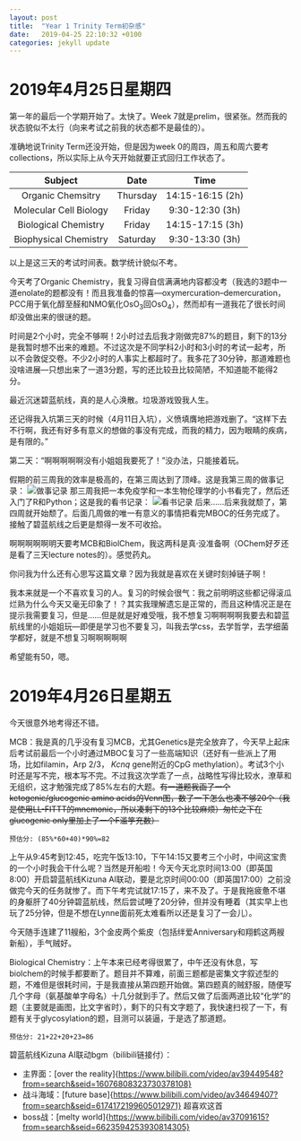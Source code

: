 ```yaml
---
layout: post
title:  "Year 1 Trinity Term初杂感"
date:   2019-04-25 22:10:32 +0100
categories: jekyll update
---
```

# 2019年4月25日星期四

第一年的最后一个学期开始了。太快了。Week 7就是prelim，很紧张。然而我的状态貌似不太行（向来考试之前我的状态都不是最佳的）。

准确地说Trinity Term还没开始，但是因为week 0的周四，周五和周六要考collections，所以实际上从今天开始就要正式回归工作状态了。

|Subject               |Date    |Time            |
|:--------------------:|:------:|:--------------:|
|Organic Chemsitry     |Thursday|14:15-16:15 (2h)|
|Molecular Cell Biology|Friday  |9:30-12:30 (3h) |
|Biological Chemistry  |Friday  |14:15-17:15 (3h)|
|Biophysical Chemistry |Saturday|9:30-13:30 (3h) |

以上是这三天的考试时间表。数学统计貌似不考。

今天考了Organic Chemistry，我复习得自信满满地内容都没考（我选的3题中一道enolate的题都没有！而且我准备的惊喜—oxymercuration–demercuration，PCC用于氧化醇至醛和NMO氧化OsO<sub>3</sub>回OsO<sub>4</sub>），然而却有一道我花了很长时间却没做出来的很谜的题。

时间是2个小时，完全不够啊！2小时过去后我才刚做完87%的题目，剩下的13分是我暂时想不出来的难题。不过这次是不同学科2小时和3小时的考试一起考，所以不会敦促交卷。不少2小时的人事实上都超时了。我多花了30分钟，那道难题也没啥进展—只想出来了一道3分题，写的还比较丑比较简陋，不知道能不能得2分。

最近沉迷碧蓝航线，真的是人心涣散。垃圾游戏毁我人生。

还记得我入坑第三天的时候（4月11日入坑），义愤填膺地把游戏删了。“这样下去不行啊，我还有好多有意义的想做的事没有完成，而我的精力，因为眼睛的疾病，是有限的。”

第二天：“啊啊啊啊啊没有小姐姐我要死了！”没办法，只能接着玩。

假期的前三周我的效率是极高的，在第三周达到了顶峰。这是我第三周的做事记录：
![做事记录](https://i.loli.net/2019/04/26/5cc2246c052c2.png)
那三周我把一本免疫学和一本生物伦理学的小书看完了，然后还入门了R和Python；这是我的看书记录：
![看书记录](https://i.loli.net/2019/04/26/5cc22351f1352.png)
后来……后来我就颓了，第四周就开始颓了。后面几周做的唯一有意义的事情把看完MBOC的任务完成了。接触了碧蓝航线之后更是颓得一发不可收拾。

啊啊啊啊啊明天要考MCB和BiolChem，我这两科是真·没准备啊（OChem好歹还是看了三天lecture notes的）。感觉药丸。

你问我为什么还有心思写这篇文章？因为我就是喜欢在关键时刻掉链子啊！

我本来就是一个不喜欢复习的人。复习的时候会很气：我之前明明这些都记得滚瓜烂熟为什么今天又毫无印象了！？其实我理解遗忘是正常的，而且这种情况正是在提示我需要复习，但是……但是就是好难受哦，我不想复习啊啊啊啊我要去和碧蓝航线里的小姐姐玩—即便是学习也不要复习，叫我去学css，去学哲学，去学细菌学都好，就是不想复习啊啊啊啊啊

希望能有50，嗯。

# 2019年4月26日星期五

今天很意外地考得还不错。

MCB：我是真的几乎没有复习MCB，尤其Genetics是完全放弃了，今天早上起床后考试前最后一个小时通过MBOC复习了一些高端知识（还好有一些派上了用场，比如filamin，Arp 2/3， _Kcnq_ gene附近的CpG methylation）。考试3个小时还是写不完，根本写不完。不过我这次学乖了一点，战略性写得比较水，潦草和无组织，这才勉强完成了85%左右的大题。~~有一道题我画了一个ketogenic/glucogenic amino acids的Venn图，数了一下怎么也凑不够20个（我是使用LL-FITTT的mnemonic，所以凑剩下的13个比较麻烦）匆忙之下在glucogenic only里加上了一个F滥竽充数）~~

```预估分: (85%*60+40)*90%=82```

上午从9:45考到12:45，吃完午饭13:10，下午14:15又要考三个小时，中间这宝贵的一个小时我会干什么呢？当然是开船啦！今天今天北京时间13:00（即英国8:00）开启碧蓝航线Kizuna AI联动，要是北京时间00:00（即英国17:00）之前没做完今天的任务就惨了。而下午考完试就17:15了，来不及了。于是我拖疲惫不堪的身躯肝了40分钟碧蓝航线，然后尝试睡了20分钟，但并没有睡着（其实早上也玩了25分钟，但是不想在Lynne面前死太难看所以还是复习了一会儿）。

今天随手连建了11艘船，3个金皮两个紫皮（包括绊爱Anniversary和翔鹤这两艘新船），手气贼好。

Biological Chemistry：上午本来已经考得很累了，中午还没有休息，写biolchem的时候手都要断了。题目并不算难，前面三题都是密集文字叙述型的题，不难但是很耗时间，于是我直接从第四题开始做。第四题真的贼舒服，随便写几个字母（氨基酸单字母名）十几分就到手了。然后又做了后面两道比较“化学”的题（主要就是画图，比文字省时），剩下的只有文字题了，我快速扫视了一下，有题有关于glycosylation的题，目测可以装逼，于是选了那道题。

```预估分: 21+22+20+23=86```

碧蓝航线Kizuna AI联动bgm（bilibili链接付）：
- 主界面：[over the reality]{https://www.bilibili.com/video/av39449548?from=search&seid=16076808323730378108}
- 战斗海域：[future base]{https://www.bilibili.com/video/av34649407?from=search&seid=6174172199605012971} 超喜欢这首
- boss战：[melty world]{https://www.bilibili.com/video/av37091615?from=search&seid=6623594253930814305}
